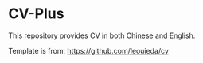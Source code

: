 # CV-Plus

This repository provides CV in both Chinese and English.

Template is from: https://github.com/leouieda/cv
